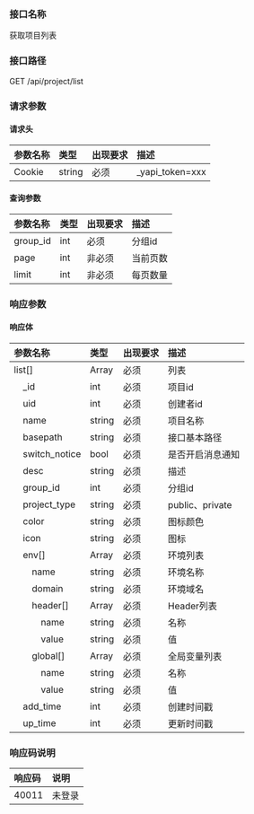 ### 接口名称
获取项目列表

### 接口路径
GET /api/project/list

### 请求参数

#### 请求头

参数名称 | 类型   | 出现要求 | 描述
:--------|:-------|:-------|:---------------
Cookie   | string | 必须     | _yapi_token=xxx

#### 查询参数

参数名称 | 类型 | 出现要求 | 描述
:--------|:-----|:-------|:----
group_id | int  | 必须     | 分组id
page     | int  | 非必须   | 当前页数
limit    | int  | 非必须   | 每页数量

### 响应参数

#### 响应体

参数名称                | 类型   | 出现要求 | 描述
:-----------------------|:-------|:-------|:--------------
list[]                  | Array  | 必须     | 列表
&emsp;_id               | int    | 必须     | 项目id
&emsp;uid               | int    | 必须     | 创建者id
&emsp;name              | string | 必须     | 项目名称
&emsp;basepath          | string | 必须     | 接口基本路径
&emsp;switch_notice     | bool   | 必须     | 是否开启消息通知
&emsp;desc              | string | 必须     | 描述
&emsp;group_id          | int    | 必须     | 分组id
&emsp;project_type      | string | 必须     | public、private
&emsp;color             | string | 必须     | 图标颜色
&emsp;icon              | string | 必须     | 图标
&emsp;env[]             | Array  | 必须     | 环境列表
&emsp;&emsp;name        | string | 必须     | 环境名称
&emsp;&emsp;domain      | string | 必须     | 环境域名
&emsp;&emsp;header[]    | Array  | 必须     | Header列表
&emsp;&emsp;&emsp;name  | string | 必须     | 名称
&emsp;&emsp;&emsp;value | string | 必须     | 值
&emsp;&emsp;global[]    | Array  | 必须     | 全局变量列表
&emsp;&emsp;&emsp;name  | string | 必须     | 名称
&emsp;&emsp;&emsp;value | string | 必须     | 值
&emsp;add_time          | int    | 必须     | 创建时间戳
&emsp;up_time           | int    | 必须     | 更新时间戳

### 响应码说明

响应码 | 说明
:------|:---
40011  | 未登录
